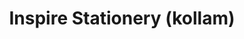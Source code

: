 ---
title: "Inspire Stationery (kollam)"
url: /kollam/inspire-stationery-kollam/
shop: office supplies
---